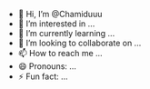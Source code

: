 - 👋 Hi, I’m @Chamiduuu
- 👀 I’m interested in ...
- 🌱 I’m currently learning ...
- 💞️ I’m looking to collaborate on ...
- 📫 How to reach me ...
- 😄 Pronouns: ...
- ⚡ Fun fact: ...

<!---
Chamiduuu/Chamiduuu is a ✨ special ✨ repository because its `README.md` (this file) appears on your GitHub profile.
You can click the Preview link to take a look at your changes.
--->
